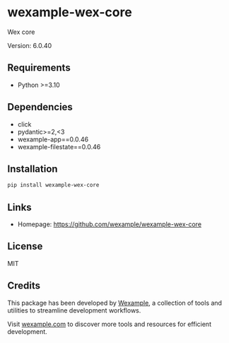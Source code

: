 # wexample-wex-core

Wex core

Version: 6.0.40

## Requirements

- Python >=3.10

## Dependencies

- click
- pydantic>=2,<3
- wexample-app==0.0.46
- wexample-filestate==0.0.46

## Installation

```bash
pip install wexample-wex-core
```

## Links

- Homepage: https://github.com/wexample/wexample-wex-core

## License

MIT
## Credits

This package has been developed by [Wexample](https://wexample.com), a collection of tools and utilities to streamline development workflows.

Visit [wexample.com](https://wexample.com) to discover more tools and resources for efficient development.